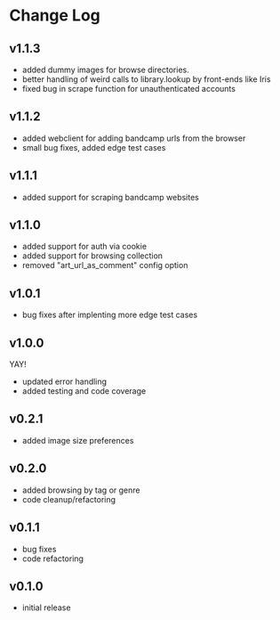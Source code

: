 Change Log
==========

v1.1.3
------

- added dummy images for browse directories.
- better handling of weird calls to library.lookup by front-ends like Iris
- fixed bug in scrape function for unauthenticated accounts

v1.1.2
------

- added webclient for adding bandcamp urls from the browser
- small bug fixes, added edge test cases

v1.1.1
------

- added support for scraping bandcamp websites

v1.1.0
------

- added support for auth via cookie
- added support for browsing collection
- removed "art_url_as_comment" config option

v1.0.1
------

- bug fixes after implenting more edge test cases

v1.0.0
------

YAY!

- updated error handling
- added testing and code coverage

v0.2.1
------

- added image size preferences

v0.2.0
------

- added browsing by tag or genre
- code cleanup/refactoring

v0.1.1
------

- bug fixes
- code refactoring

v0.1.0
------

- initial release
